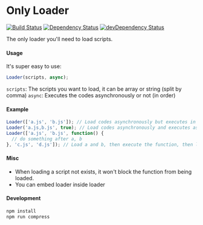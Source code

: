 Only Loader
===========

[![Build Status](https://api.travis-ci.org/inkless/only-loader.svg?branch=master)](http://travis-ci.org/inkless/only-loader)
[![Dependency Status](https://david-dm.org/inkless/only-loader.svg)](https://david-dm.org/inkless/only-loader)
[![devDependency Status](https://david-dm.org/inkless/only-loader/dev-status.svg)](https://david-dm.org/inkless/only-loader#dev-badge-embed=&info=devDependencies&view=table)

The only loader you'll need to load scripts.

#### Usage
It's super easy to use:
```javascript
Loader(scripts, async);
```
`scripts`: The scripts you want to load, it can be array or string (split by comma)
`async`: Executes the codes asynchronously or not (in order)

#### Example

```javascript
Loader(['a.js', 'b.js']); // Load codes asynchronously but executes in order
Loader('a.js,b.js', true); // Load codes asynchronously and executes as soon as possible
Loader(['a.js', 'b.js', function() {
  // do something after a, b
}, 'c.js', 'd.js']); // Load a and b, then execute the function, then load c and d
```

#### Misc
- When loading a script not exists, it won't block the function from being loaded.
- You can embed loader inside loader


#### Development
```bash
npm install
npm run compress
```
